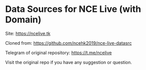 # Data Sources for NCE Live (with Domain)

Site: https://ncelive.tk

Cloned from: https://github.com/ncehk2019/nce-live-datasrc

Telegram of original repository: https://t.me/ncelive

Visit the original repo if you have any suggestion or question. 
